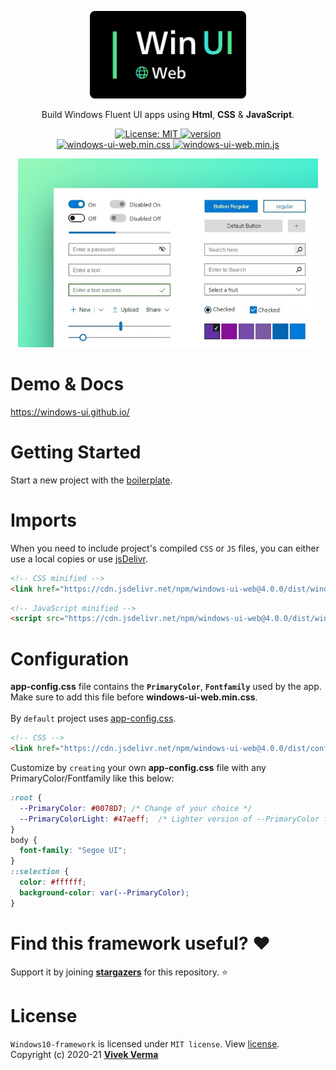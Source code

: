 <p align="center"> 
  <img src="docs/public/static/logo.png" width="250" />
</p>

<p align="center">Build Windows Fluent UI apps using <b>Html</b>, <b>CSS</b> & <b>JavaScript</b>.</p>

<meta name='keywords' content='Windows10, FluentUI, html, css, js'>
<meta name='description' content='Build Windows Fluent UI apps or electron apps using html,css & js'>
<meta name='author' content='Vivek Verma'>

<p align="center">
	
  <a href="https://github.com/virtualvivek/windows-ui-web/blob/master/LICENSE">
    <img src="https://img.shields.io/badge/license-MIT-darklime.svg?style=flat-square&color=%2300C7B7"
      alt="License: MIT" />
  </a>

  <a href="https://github.com/virtualvivek/windows-ui-web/releases/latest">
    <img src="https://img.shields.io/github/v/release/virtualvivek/windows-ui-web?label=version&style=flat-square&color=%234BB749"
      alt="version" />
  </a>
  
  <br/>
  
  <a href="https://github.com/virtualvivek/windows-ui-web/tree/main/dist/windows-ui-web.min.css">
    <img src="https://img.shields.io/github/size/virtualvivek/windows-ui-web/dist/windows-ui-web.min.css?style=flat-square&logo=css3&color=1572B6&label=windows-ui-web.min.css" alt="windows-ui-web.min.css" />
  </a>
  
  <a href="https://github.com/virtualvivek/windows-ui-web/tree/main/dist/windows-ui-web.min.js">
    <img src="https://img.shields.io/github/size/virtualvivek/windows-ui-web/dist/windows-ui-web.min.js?style=flat-square&logo=JavaScript&color=F7DF1E&label=windows-ui-web.min.js" alt="windows-ui-web.min.js" />
  </a>
   
</p>


<p align="center"><img src="docs/public/static/preview.jpg" width="480" /></p>
	
# Demo & Docs
https://windows-ui.github.io/


<h1>Getting Started</h1>

Start a new project with the [boilerplate](https://github.com/virtualvivek/windows-ui-web/tree/master/boilerplate).

# Imports
When you need to include project's compiled `CSS` or `JS` files,
you can either use a local copies or use [jsDelivr](https://www.jsdelivr.com/).

```html
<!-- CSS minified -->
<link href="https://cdn.jsdelivr.net/npm/windows-ui-web@4.0.0/dist/windows-ui-web.min.css" rel="stylesheet" crossorigin="anonymous">
```
```html
<!-- JavaScript minified -->
<script src="https://cdn.jsdelivr.net/npm/windows-ui-web@4.0.0/dist/windows-ui-web.bundle.min.js" crossorigin="anonymous"></script>
```

# Configuration

**app-config.css** file contains the **`PrimaryColor`**, **`Fontfamily`** used by the app.<br/>
Make sure to add this file before **windows-ui-web.min.css**.<br/><br/>
By `default` project uses <a href="dist/config/app-config.css">app-config.css</a>.<br>
```html
<!-- CSS -->
<link href="https://cdn.jsdelivr.net/npm/windows-ui-web@4.0.0/dist/config/app-config.css.css" rel="stylesheet" crossorigin="anonymous">
```

Customize by `creating` your own **app-config.css** file with any PrimaryColor/Fontfamily like this below:

  
```css
:root {
  --PrimaryColor: #0078D7; /* Change of your choice */
  --PrimaryColorLight: #47aeff;  /* Lighter version of --PrimaryColor for DarkMode */
}
body {
  font-family: "Segoe UI";
}
::selection {
  color: #ffffff;
  background-color: var(--PrimaryColor);
}
```


# Find this framework useful? :heart:
Support it by joining [**stargazers**](https://github.com/virtualvivek/windows-ui-web/stargazers) for this repository. :star:


# License

`Windows10-framework` is licensed under `MIT license`. View [license](https://github.com/virtualvivek/windows-ui-web/blob/master/LICENSE).<br>
Copyright (c) 2020-21 [**Vivek Verma**](https://github.com/virtualvivek)
